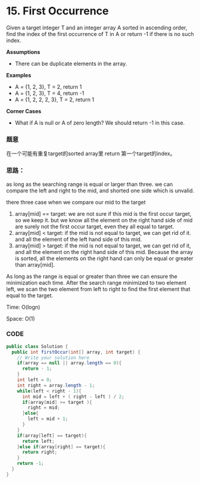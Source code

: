 # 15. First Occurrence



Given a target integer T and an integer array A sorted in ascending order, find the index of the first occurrence of T in A or return -1 if there is no such index.

**Assumptions**

* There can be duplicate elements in the array.

**Examples**

* A = {1, 2, 3}, T = 2, return 1
* A = {1, 2, 3}, T = 4, return -1
* A = {1, 2, 2, 2, 3}, T = 2, return 1

**Corner Cases**

* What if A is null or A of zero length? We should return -1 in this case.

### 题意

在一个可能有重复target的sorted array里 return 第一个target的index。

### 思路：

as long as the searching range is equal or larger than three. we can compare the left and right to the mid, and shorted one side which is unvalid. 

there three case when we compare our mid to the target

1. array\[mid\] == target: we are not sure if this mid is the first occur target, so we keep it. but we know all the element on the right hand side of mid are surely not the first occur target, even they all equal to target. 
2. array\[mid\] &lt; target: if the mid is not equal to target, we can get rid of it. and all the element of the left hand side of this mid. 
3. array\[mid\] &gt; target: if the mid is not equal to target, we can get rid of it, and all the element on the right hand side of this mid. Because the array is sorted, all the elements on the right hand can only be equal or greater than array\[mid\].

As long as the range is equal or greater than three we can ensure the minimization each time. After the search range minimized to two element left, we scan the two element from left to right to find the first element that equal to the target. 

Time: O\(logn\)

Space: O\(1\)

### CODE

```java
public class Solution {
  public int firstOccur(int[] array, int target) {
    // Write your solution here
    if(array == null || array.length == 0){
      return - 1;
    }
    int left = 0;
    int right = array.length - 1;
    while(left < right - 1){
      int mid = left + ( right - left ) / 2;
      if(array[mid] >= target ){
        right = mid;
      }else{
        left = mid + 1;
      }
    }
    if(array[left] == target){
      return left;
    }else if(array[right] == target){
      return right;
    }
    return -1;
  }
}
```

